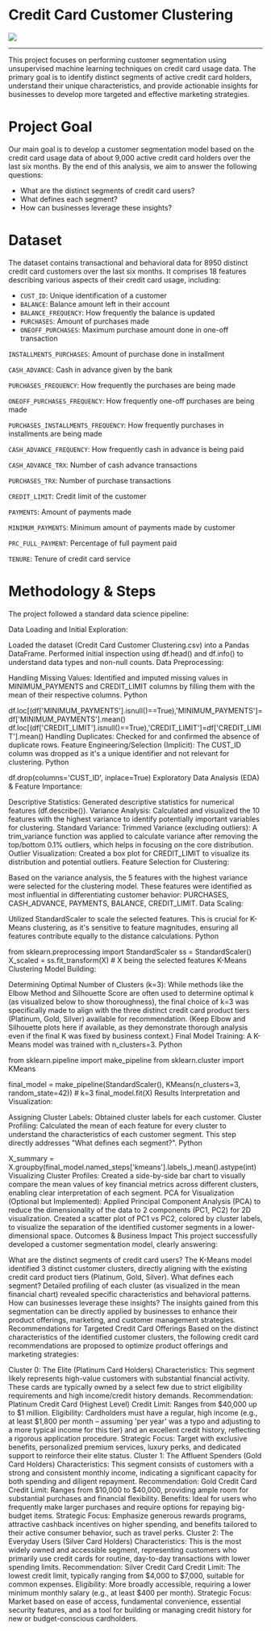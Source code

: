 # Credit Card Customer Clustering
![](https://github.com/SawsanYusuf/Credit-Card-Customer-Clustering/blob/main/Images/stephen-phillips-hostreviews-co-uk-em37kS8WJJQ-unsplash.jpg)
___

This project focuses on performing customer segmentation using unsupervised machine learning techniques on credit card usage data. The primary goal is to identify distinct segments of active credit card holders, understand their unique characteristics, and provide actionable insights for businesses to develop more targeted and effective marketing strategies.

# Project Goal

Our main goal is to develop a customer segmentation model based on the credit card usage data of about 9,000 active credit card holders over the last six months. By the end of this analysis, we aim to answer the following questions:

* What are the distinct segments of credit card users?
* What defines each segment?
* How can businesses leverage these insights?
  
# Dataset
The dataset contains transactional and behavioral data for 8950 distinct credit card customers over the last six months. It comprises 18 features describing various aspects of their credit card usage, including:

* `CUST_ID`: Unique identification of a customer
* `BALANCE`: Balance amount left in their account
* `BALANCE_FREQUENCY`: How frequently the balance is updated
* `PURCHASES`: Amount of purchases made
* `ONEOFF_PURCHASES`: Maximum purchase amount done in one-off transaction

`INSTALLMENTS_PURCHASES`: Amount of purchase done in installment

`CASH_ADVANCE`: Cash in advance given by the bank

`PURCHASES_FREQUENCY`: How frequently the purchases are being made

`ONEOFF_PURCHASES_FREQUENCY`: How frequently one-off purchases are being made

`PURCHASES_INSTALLMENTS_FREQUENCY`: How frequently purchases in installments are being made

`CASH_ADVANCE_FREQUENCY`: How frequently cash in advance is being paid

`CASH_ADVANCE_TRX`: Number of cash advance transactions

`PURCHASES_TRX`: Number of purchase transactions

`CREDIT_LIMIT`: Credit limit of the customer

`PAYMENTS`: Amount of payments made

`MINIMUM_PAYMENTS`: Minimum amount of payments made by customer

`PRC_FULL_PAYMENT`: Percentage of full payment paid

`TENURE`: Tenure of credit card service

# Methodology & Steps
The project followed a standard data science pipeline:

Data Loading and Initial Exploration:

Loaded the dataset (Credit Card Customer Clustering.csv) into a Pandas DataFrame.
Performed initial inspection using df.head() and df.info() to understand data types and non-null counts.
Data Preprocessing:

Handling Missing Values: Identified and imputed missing values in MINIMUM_PAYMENTS and CREDIT_LIMIT columns by filling them with the mean of their respective columns.
Python

df.loc[(df['MINIMUM_PAYMENTS'].isnull()==True),'MINIMUM_PAYMENTS']=df['MINIMUM_PAYMENTS'].mean()
df.loc[(df['CREDIT_LIMIT'].isnull()==True),'CREDIT_LIMIT']=df['CREDIT_LIMIT'].mean()
Handling Duplicates: Checked for and confirmed the absence of duplicate rows.
Feature Engineering/Selection (Implicit): The CUST_ID column was dropped as it's a unique identifier and not relevant for clustering.
Python

df.drop(columns='CUST_ID', inplace=True)
Exploratory Data Analysis (EDA) & Feature Importance:

Descriptive Statistics: Generated descriptive statistics for numerical features (df.describe()).
Variance Analysis: Calculated and visualized the 10 features with the highest variance to identify potentially important variables for clustering.
Standard Variance:
Trimmed Variance (excluding outliers): A trim_variance function was applied to calculate variance after removing the top/bottom 0.1% outliers, which helps in focusing on the core distribution.
Outlier Visualization: Created a box plot for CREDIT_LIMIT to visualize its distribution and potential outliers.
Feature Selection for Clustering:

Based on the variance analysis, the 5 features with the highest variance were selected for the clustering model. These features were identified as most influential in differentiating customer behavior: PURCHASES, CASH_ADVANCE, PAYMENTS, BALANCE, CREDIT_LIMIT.
Data Scaling:

Utilized StandardScaler to scale the selected features. This is crucial for K-Means clustering, as it's sensitive to feature magnitudes, ensuring all features contribute equally to the distance calculations.
Python

from sklearn.preprocessing import StandardScaler
ss = StandardScaler()
X_scaled = ss.fit_transform(X) # X being the selected features
K-Means Clustering Model Building:

Determining Optimal Number of Clusters (k=3): While methods like the Elbow Method and Silhouette Score are often used to determine optimal k (as visualized below to show thoroughness), the final choice of k=3 was specifically made to align with the three distinct credit card product tiers (Platinum, Gold, Silver) available for recommendation.
(Keep Elbow and Silhouette plots here if available, as they demonstrate thorough analysis even if the final K was fixed by business context.)
Final Model Training: A K-Means model was trained with n_clusters=3.
Python

from sklearn.pipeline import make_pipeline
from sklearn.cluster import KMeans

final_model = make_pipeline(StandardScaler(), KMeans(n_clusters=3, random_state=42)) # k=3
final_model.fit(X)
Results Interpretation and Visualization:

Assigning Cluster Labels: Obtained cluster labels for each customer.
Cluster Profiling: Calculated the mean of each feature for every cluster to understand the characteristics of each customer segment. This step directly addresses "What defines each segment?".
Python

X_summary = X.groupby(final_model.named_steps['kmeans'].labels_).mean().astype(int)
Visualizing Cluster Profiles: Created a side-by-side bar chart to visually compare the mean values of key financial metrics across different clusters, enabling clear interpretation of each segment.
PCA for Visualization (Optional but Implemented):
Applied Principal Component Analysis (PCA) to reduce the dimensionality of the data to 2 components (PC1, PC2) for 2D visualization.
Created a scatter plot of PC1 vs PC2, colored by cluster labels, to visualize the separation of the identified customer segments in a lower-dimensional space.
Outcomes & Business Impact
This project successfully developed a customer segmentation model, clearly answering:

What are the distinct segments of credit card users? The K-Means model identified 3 distinct customer clusters, directly aligning with the existing credit card product tiers (Platinum, Gold, Silver).
What defines each segment? Detailed profiling of each cluster (as visualized in the mean financial chart) revealed specific characteristics and behavioral patterns.
How can businesses leverage these insights? The insights gained from this segmentation can be directly applied by businesses to enhance their product offerings, marketing, and customer management strategies.
Recommendations for Targeted Credit Card Offerings
Based on the distinct characteristics of the identified customer clusters, the following credit card recommendations are proposed to optimize product offerings and marketing strategies:

Cluster 0: The Elite (Platinum Card Holders)
Characteristics: This segment likely represents high-value customers with substantial financial activity. These cards are typically owned by a select few due to strict eligibility requirements and high income/credit history demands.
Recommendation: Platinum Credit Card (Highest Level)
Credit Limit: Ranges from $40,000 up to $1 million.
Eligibility: Cardholders must have a regular, high income (e.g., at least $1,800 per month – assuming 'per year' was a typo and adjusting to a more typical income for this tier) and an excellent credit history, reflecting a rigorous application procedure.
Strategic Focus: Target with exclusive benefits, personalized premium services, luxury perks, and dedicated support to reinforce their elite status.
Cluster 1: The Affluent Spenders (Gold Card Holders)
Characteristics: This segment consists of customers with a strong and consistent monthly income, indicating a significant capacity for both spending and diligent repayment.
Recommendation: Gold Credit Card
Credit Limit: Ranges from $10,000 to $40,000, providing ample room for substantial purchases and financial flexibility.
Benefits: Ideal for users who frequently make larger purchases and require options for repaying big-budget items.
Strategic Focus: Emphasize generous rewards programs, attractive cashback incentives on higher spending, and benefits tailored to their active consumer behavior, such as travel perks.
Cluster 2: The Everyday Users (Silver Card Holders)
Characteristics: This is the most widely owned and accessible segment, representing customers who primarily use credit cards for routine, day-to-day transactions with lower spending limits.
Recommendation: Silver Credit Card
Credit Limit: The lowest credit limit, typically ranging from $4,000 to $7,000, suitable for common expenses.
Eligibility: More broadly accessible, requiring a lower minimum monthly salary (e.g., at least $400 per month).
Strategic Focus: Market based on ease of access, fundamental convenience, essential security features, and as a tool for building or managing credit history for new or budget-conscious cardholders.
